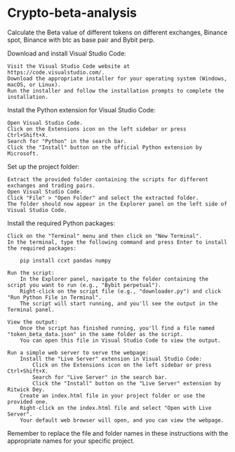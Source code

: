 # Crypto-beta-analysis
Calculate the Beta value of different tokens on different exchanges, Binance spot, Binance with btc as base pair and Bybit perp.

Download and install Visual Studio Code:

    Visit the Visual Studio Code website at https://code.visualstudio.com/.
    Download the appropriate installer for your operating system (Windows, macOS, or Linux).
    Run the installer and follow the installation prompts to complete the installation.

Install the Python extension for Visual Studio Code:

    Open Visual Studio Code.
    Click on the Extensions icon on the left sidebar or press Ctrl+Shift+X.
    Search for "Python" in the search bar.
    Click the "Install" button on the official Python extension by Microsoft.

Set up the project folder:

    Extract the provided folder containing the scripts for different exchanges and trading pairs.
    Open Visual Studio Code.
    Click "File" > "Open Folder" and select the extracted folder.
    The folder should now appear in the Explorer panel on the left side of Visual Studio Code.

Install the required Python packages:

    Click on the "Terminal" menu and then click on "New Terminal".
    In the terminal, type the following command and press Enter to install the required packages:

        pip install ccxt pandas numpy

    Run the script:
        In the Explorer panel, navigate to the folder containing the script you want to run (e.g., "Bybit perpetual").
        Right-click on the script file (e.g., "downloader.py") and click "Run Python File in Terminal".
        The script will start running, and you'll see the output in the Terminal panel.

    View the output:
        Once the script has finished running, you'll find a file named "token_beta_data.json" in the same folder as the script.
        You can open this file in Visual Studio Code to view the output.

    Run a simple web server to serve the webpage:
        Install the "Live Server" extension in Visual Studio Code:
            Click on the Extensions icon on the left sidebar or press Ctrl+Shift+X.
            Search for "Live Server" in the search bar.
            Click the "Install" button on the "Live Server" extension by Ritwick Dey.
        Create an index.html file in your project folder or use the provided one.
        Right-click on the index.html file and select "Open with Live Server".
        Your default web browser will open, and you can view the webpage.

Remember to replace the file and folder names in these instructions with the appropriate names for your specific project.
